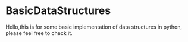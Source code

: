 BasicDataStructures
===================
Hello,this is for some basic implementation of data structures in python, please feel free to check it.
